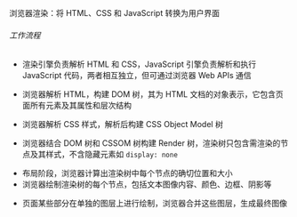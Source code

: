浏览器渲染：将 HTML、CSS 和 JavaScript 转换为用户界面

###### 工作流程

* 渲染引擎负责解析 HTML 和 CSS，JavaScript 引擎负责解析和执行 JavaScript 代码，两者相互独立，但可通过浏览器 Web APIs 通信
- 浏览器解析 HTML，构建 DOM 树，其为 HTML 文档的对象表示，它包含页面所有元素及其属性和层次结构
* 浏览器解析 CSS 样式，解析后构建 CSS Object Model 树
- 浏览器结合 DOM 树和 CSSOM 树构建 Render 树，渲染树只包含需渲染的节点及其样式，不含隐藏元素如 `display: none`
* 布局阶段，浏览器计算出渲染树中每个节点的确切位置和大小
* 浏览器绘制渲染树的每个节点，包括文本图像内容、颜色、边框、阴影等
- 页面某些部分在单独的图层上进行绘制，浏览器合并这些图层，生成最终图像
